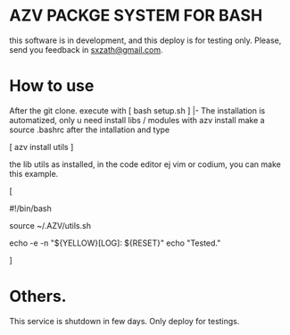 # AZV PACKGE SYSTEM FOR BASH

this software is in development, and this deploy is for testing only.
Please, send you feedback in sxzath@gmail.com.

# How to use

After the git clone. execute with [ bash setup.sh ]
  |- The installation is automatized, only u need install libs / modules with azv install
make a source .bashrc after the intallation and type

[ azv install utils ]

the lib utils as installed, in the code editor ej vim or codium, you can make this example.

[ 

#!/bin/bash

source ~/.AZV/utils.sh

echo -e -n "${YELLOW}[LOG]: ${RESET}"
echo "Tested."

]

# Others.

This service is shutdown in few days. Only deploy for testings.
